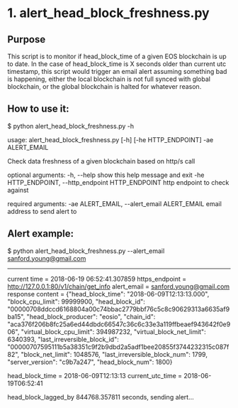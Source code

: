 
# 1. alert_head_block_freshness.py

## Purpose
This script is to monitor if head_block_time of a given EOS blockchain is up to date. In the case of
head_block_time is X seconds older than current utc timestamp, this script would trigger an email 
alert assuming something bad is happening, either the local blockchain is not full synced with global 
blockchain, or the global blockchain is halted for whatever reason.

## How to use it:
$ python alert_head_block_freshness.py -h

usage: alert_head_block_freshness.py [-h] [-he HTTP_ENDPOINT] -ae ALERT_EMAIL

Check data freshness of a given blockchain based on http/s call

optional arguments:
  -h, --help            show this help message and exit
  -he HTTP_ENDPOINT, --http_endpoint HTTP_ENDPOINT
                        http endpoint to check against

required arguments:
  -ae ALERT_EMAIL, --alert_email ALERT_EMAIL
                        email address to send alert to

## Alert example:
$ python alert_head_block_freshness.py --alert_email sanford.young@gmail.com

**********************************
current time =  2018-06-19 06:52:41.307859
https_endpoint = http://127.0.0.1:80/v1/chain/get_info
alert_email = sanford.young@gmail.com
response content = {"head_block_time": "2018-06-09T12:13:13.000", "block_cpu_limit": 99999900, "head_block_id": "00000708ddccd6168804a00c74bbac2779bbf76c5c8c90629313a6635af9ba15", "head_block_producer": "eosio", "chain_id": "aca376f206b8fc25a6ed44dbdc66547c36c6c33e3a119ffbeaef943642f0e906", "virtual_block_cpu_limit": 394987232, "virtual_block_net_limit": 6340393, "last_irreversible_block_id": "00000707595111b5a38351c9f2b9dbd2a5adf1bee20855f3744232315c087f82", "block_net_limit": 1048576, "last_irreversible_block_num": 1799, "server_version": "c9b7a247", "head_block_num": 1800}

head_block_time = 2018-06-09T12:13:13
current_utc_time = 2018-06-19T06:52:41

head_block_lagged_by 844768.357811 seconds, sending alert...
